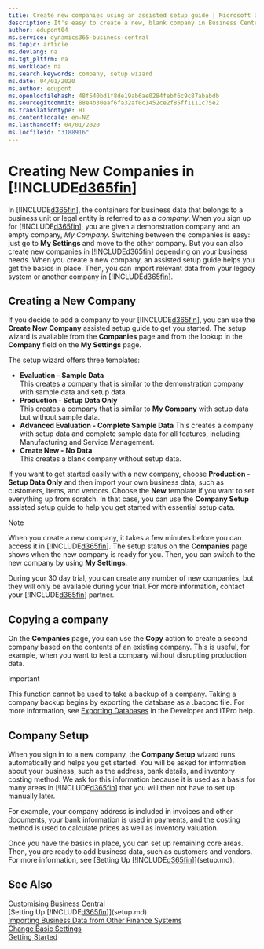 ```yaml
---
title: Create new companies using an assisted setup guide | Microsoft Docs
description: It's easy to create a new, blank company in Business Central. An assisted setup guide helps you through the steps, and you can import your existing business data.
author: edupont04
ms.service: dynamics365-business-central
ms.topic: article
ms.devlang: na
ms.tgt_pltfrm: na
ms.workload: na
ms.search.keywords: company, setup wizard
ms.date: 04/01/2020
ms.author: edupont
ms.openlocfilehash: 48f540bd1f8de19ab6ae0284febf6c9c87ababdb
ms.sourcegitcommit: 88e4b30eaf6fa32af0c1452ce2f85ff1111c75e2
ms.translationtype: HT
ms.contentlocale: en-NZ
ms.lasthandoff: 04/01/2020
ms.locfileid: "3188916"
---
```

# <a name="creating-new-companies-in-d365fin"></a>Creating New Companies in [!INCLUDE[d365fin](includes/d365fin_md.md)]
In [!INCLUDE[d365fin](includes/d365fin_md.md)], the containers for business data that belongs to a business unit or legal entity is referred to as a *company*. When you sign up for [!INCLUDE[d365fin](includes/d365fin_md.md)], you are given a demonstration company and an empty company, *My Company*. Switching between the companies is easy: just go to **My Settings** and move to the other company. But you can also create new companies in [!INCLUDE[d365fin](includes/d365fin_md.md)] depending on your business needs. When you create a new company, an assisted setup guide helps you get the basics in place. Then, you can import relevant data from your legacy system or another company in [!INCLUDE[d365fin](includes/d365fin_md.md)].  

## <a name="creating-a-new-company"></a>Creating a New Company
If you decide to add a company to your [!INCLUDE[d365fin](includes/d365fin_md.md)], you can use the **Create New Company** assisted setup guide to get you started. The setup wizard is available from the **Companies** page and from the lookup in the **Company** field on the **My Settings** page.  

The setup wizard offers three templates:

-   **Evaluation - Sample Data**  
    This creates a company that is similar to the demonstration company with sample data and setup data.  
-   **Production - Setup Data Only**  
    This creates a company that is similar to **My Company** with setup data but without sample data.
-   **Advanced Evaluation - Complete Sample Data** This creates a company with setup data and complete sample data for all features, including Manufacturing and Service Management.
-   **Create New - No Data**  
    This creates a blank company without setup data.  

If you want to get started easily with a new company, choose **Production - Setup Data Only** and then import your own business data, such as customers, items, and vendors. Choose the **New** template if you want to set everything up from scratch. In that case, you can use the **Company Setup** assisted setup guide to help you get started with essential setup data.  

> [!NOTE]  
>   When you create a new company, it takes a few minutes before you can access it in [!INCLUDE[d365fin](includes/d365fin_md.md)]. The setup status on the **Companies** page shows when the new company is ready for you. Then, you can switch to the new company by using **My Settings**.  

During your 30 day trial, you can create any number of new companies, but they will only be available during your trial. For more information, contact your [!INCLUDE[d365fin](includes/d365fin_md.md)] partner.  

## <a name="copying-a-company"></a>Copying a company
On the **Companies** page, you can use the **Copy** action to create a second company based on the contents of an existing company. This is useful, for example, when you want to test a company without disrupting production data.

> [!Important]
> This function cannot be used to take a backup of a company. Taking a company backup begins by exporting the database as a .bacpac file. For more information, see [Exporting Databases](/dynamics365/business-central/dev-itpro/administration/tenant-admin-center-database-export) in the Developer and ITPro help.

## <a name="company-setup"></a>Company Setup
When you sign in to a new company, the **Company Setup** wizard runs automatically and helps you get started. You will be asked for information about your business, such as the address, bank details, and inventory costing method. We ask for this information because it is used as a basis for many areas in [!INCLUDE[d365fin](includes/d365fin_md.md)] that you will then not have to set up manually later.  

For example, your company address is included in invoices and other documents, your bank information is used in payments, and the costing method is used to calculate prices as well as inventory valuation.  

Once you have the basics in place, you can set up remaining core areas. Then, you are ready to add business data, such as customers and vendors. For more information, see [Setting Up [!INCLUDE[d365fin](includes/d365fin_md.md)]](setup.md).  

## <a name="see-also"></a>See Also
[Customising Business Central](ui-customizing-overview.md)  
[Setting Up [!INCLUDE[d365fin](includes/d365fin_md.md)]](setup.md)  
[Importing Business Data from Other Finance Systems](across-import-data-configuration-packages.md)  
[Change Basic Settings](ui-change-basic-settings.md)  
[Getting Started](product-get-started.md)  
